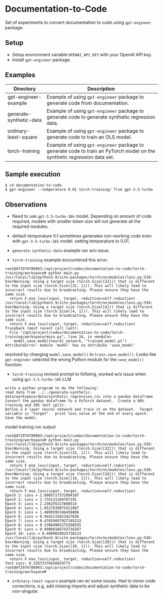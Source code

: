 # Documentation-to-Code

Set of experiments to convert documentation to code using `gpt-engineer` package.

## Setup
* Setup environment variable `OPENAI_API_KEY` with your OpenAI API key.
* Install `gpt-engineer` package.

## Examples
|Directory| Description                                                                         |
|---|-------------------------------------------------------------------------------------|
|gpt-engineer-example| Example of using `gpt-engineer` package to generate code from documentation.        |
|generate-synthetic-data| Example of using `gpt-engineer` package to generate code to generate synthetic regression data. |
| ordinary-least-square| Example of using `gpt-engineer` package to generate code to train an OLS model.     |
|torch-training| Example of using `gpt-engineer` package to generate code to train an PyTorch model on the synthetic regression data set. |


## Sample execution


```
$ cd documentation-to-code
$ gpt-engineer --temperature 0.01 torch-training/ True gpt-3.5-turbo
```

## Observations

* Need to use `gpt-3.5-turbo-16k` model.  Depending on amount of code required, models with smaller token size will not generate all the required modules. 

* default temperature 0.1 sometimes generates non-working code even with `gpt-3.5-turbo-16k` model.  setting temperature to 0.01.

* `generate-synthetic-data` example ran w/o issue.

* `torch-training` example encountered this error:
```text
root@4f2974789963:/opt/project/codex/documentation-to-code/torch-training/workspace# python main.py
/usr/local/lib/python3.9/site-packages/torch/nn/modules/loss.py:536: UserWarning: Using a target size (torch.Size([32])) that is different to the input size (torch.Size([32, 1])). This will likely lead to incorrect results due to broadcasting. Please ensure they have the same size.
  return F.mse_loss(input, target, reduction=self.reduction)
/usr/local/lib/python3.9/site-packages/torch/nn/modules/loss.py:536: UserWarning: Using a target size (torch.Size([4])) that is different to the input size (torch.Size([4, 1])). This will likely lead to incorrect results due to broadcasting. Please ensure they have the same size.
  return F.mse_loss(input, target, reduction=self.reduction)
Traceback (most recent call last):
  File "/opt/project/codex/documentation-to-code/torch-training/workspace/main.py", line 24, in <module>
    model.save_model(neural_network, "trained_model.pt")
AttributeError: module 'model' has no attribute 'save_model'
```
  resolved by changing `model.save_model()` to `train.save_model()`.  Looks like `gpt-engineer` selected the wrong Python module for the `save_model()` function.

* `torch-training` revised prompt to follwing, worked w/o issue when using `gpt-3.5-turbo-16k` LLM
```text
write a python program to do the following:
read data from ../../generate-synthetic-data/workspace/data/synthetic_regression.csv into a pandas dataframe
Convert the pandas dataframe to a PyTorch dataset.  Create a 80% training and 20% test split.
Define a 4 layer neural network and train it on the dataset.  Target variable is "target".  print loss value at the end of every epoch.
Save the model.
```

model training run output
```text
root@4f2974789963:/opt/project/codex/documentation-to-code/torch-training/workspace# python main.py
/usr/local/lib/python3.9/site-packages/torch/nn/modules/loss.py:536: UserWarning: Using a target size (torch.Size([32])) that is different to the input size (torch.Size([32, 1])). This will likely lead to incorrect results due to broadcasting. Please ensure they have the same size.
  return F.mse_loss(input, target, reduction=self.reduction)
/usr/local/lib/python3.9/site-packages/torch/nn/modules/loss.py:536: UserWarning: Using a target size (torch.Size([16])) that is different to the input size (torch.Size([16, 1])). This will likely lead to incorrect results due to broadcasting. Please ensure they have the same size.
  return F.mse_loss(input, target, reduction=self.reduction)
Epoch 1: Loss = 2.9905717372894287
Epoch 2: Loss = 2.735131104787191
Epoch 3: Loss = 2.236255327860514
Epoch 4: Loss = 1.9517639875411987
Epoch 5: Loss = 1.4809595346450806
Epoch 6: Loss = 0.9442115823427836
Epoch 7: Loss = 0.47655657927195233
Epoch 8: Loss = 0.33064985275268555
Epoch 9: Loss = 0.49060186743736267
Epoch 10: Loss = 0.4889020025730133
/usr/local/lib/python3.9/site-packages/torch/nn/modules/loss.py:536: UserWarning: Using a target size (torch.Size([20])) that is different to the input size (torch.Size([20, 1])). This will likely lead to incorrect results due to broadcasting. Please ensure they have the same size.
  return F.mse_loss(input, target, reduction=self.reduction)
Test Loss: 0.32672378420829773
root@4f2974789963:/opt/project/codex/documentation-to-code/torch-training/workspace#
```

* `ordinary-least-square` example ran w/ some issues.  Had to minor code corrections, e.g, add missing imports and adjust synthetic data to be non-singular.